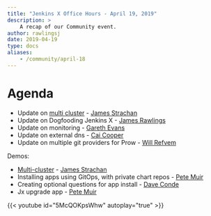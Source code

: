 ```yaml
---
title: "Jenkins X Office Hours - April 19, 2019"
description: >
    A recap of our Community event.
author: rawlingsj
date: 2019-04-19
type: docs
aliases:
    - /community/april-18
---
```


# Agenda

- Update on [multi cluster](/docs/reference/multi-cluster/) - [James Strachan](https://twitter.com/jstrachan)
- Update on Dogfooding Jenkins X - [James Rawlings](https://twitter.com/)
- Update on monitoring - [Gareth Evans](https://twitter.com/garethbryncyn)
- Update on external dns - [Cai Cooper](https://twitter.com/cagiti)
- Update on multiple git providers for Prow - [Will Refvem](https://twitter.com/wildwillberry)

Demos:

- [Multi-cluster](/docs/reference/multi-cluster/) - [James Strachan](https://twitter.com/jstrachan)
- Installing apps using GitOps, with private chart repos - [Pete Muir](https://twitter.com/plmuir)
- Creating optional questions for app install - [Dave Conde](https://twitter.com/davidconde)
- Jx upgrade app - [Pete Muir](https://twitter.com/plmuir)

{{< youtube id="5McQOKpsWhw" autoplay="true" >}}
